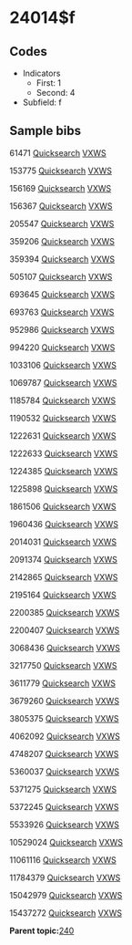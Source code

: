 # 24014$f

## Codes

-   Indicators
    -   First: 1
    -   Second: 4
-   Subfield: f

## Sample bibs

61471 [Quicksearch](https://search.library.yale.edu/catalog/61471) [VXWS](http://prodorbis.library.yale.edu:7014/vxws/GetHoldingsService?bibId=61471)

153775 [Quicksearch](https://search.library.yale.edu/catalog/153775) [VXWS](http://prodorbis.library.yale.edu:7014/vxws/GetHoldingsService?bibId=153775)

156169 [Quicksearch](https://search.library.yale.edu/catalog/156169) [VXWS](http://prodorbis.library.yale.edu:7014/vxws/GetHoldingsService?bibId=156169)

156367 [Quicksearch](https://search.library.yale.edu/catalog/156367) [VXWS](http://prodorbis.library.yale.edu:7014/vxws/GetHoldingsService?bibId=156367)

205547 [Quicksearch](https://search.library.yale.edu/catalog/205547) [VXWS](http://prodorbis.library.yale.edu:7014/vxws/GetHoldingsService?bibId=205547)

359206 [Quicksearch](https://search.library.yale.edu/catalog/359206) [VXWS](http://prodorbis.library.yale.edu:7014/vxws/GetHoldingsService?bibId=359206)

359394 [Quicksearch](https://search.library.yale.edu/catalog/359394) [VXWS](http://prodorbis.library.yale.edu:7014/vxws/GetHoldingsService?bibId=359394)

505107 [Quicksearch](https://search.library.yale.edu/catalog/505107) [VXWS](http://prodorbis.library.yale.edu:7014/vxws/GetHoldingsService?bibId=505107)

693645 [Quicksearch](https://search.library.yale.edu/catalog/693645) [VXWS](http://prodorbis.library.yale.edu:7014/vxws/GetHoldingsService?bibId=693645)

693763 [Quicksearch](https://search.library.yale.edu/catalog/693763) [VXWS](http://prodorbis.library.yale.edu:7014/vxws/GetHoldingsService?bibId=693763)

952986 [Quicksearch](https://search.library.yale.edu/catalog/952986) [VXWS](http://prodorbis.library.yale.edu:7014/vxws/GetHoldingsService?bibId=952986)

994220 [Quicksearch](https://search.library.yale.edu/catalog/994220) [VXWS](http://prodorbis.library.yale.edu:7014/vxws/GetHoldingsService?bibId=994220)

1033106 [Quicksearch](https://search.library.yale.edu/catalog/1033106) [VXWS](http://prodorbis.library.yale.edu:7014/vxws/GetHoldingsService?bibId=1033106)

1069787 [Quicksearch](https://search.library.yale.edu/catalog/1069787) [VXWS](http://prodorbis.library.yale.edu:7014/vxws/GetHoldingsService?bibId=1069787)

1185784 [Quicksearch](https://search.library.yale.edu/catalog/1185784) [VXWS](http://prodorbis.library.yale.edu:7014/vxws/GetHoldingsService?bibId=1185784)

1190532 [Quicksearch](https://search.library.yale.edu/catalog/1190532) [VXWS](http://prodorbis.library.yale.edu:7014/vxws/GetHoldingsService?bibId=1190532)

1222631 [Quicksearch](https://search.library.yale.edu/catalog/1222631) [VXWS](http://prodorbis.library.yale.edu:7014/vxws/GetHoldingsService?bibId=1222631)

1222633 [Quicksearch](https://search.library.yale.edu/catalog/1222633) [VXWS](http://prodorbis.library.yale.edu:7014/vxws/GetHoldingsService?bibId=1222633)

1224385 [Quicksearch](https://search.library.yale.edu/catalog/1224385) [VXWS](http://prodorbis.library.yale.edu:7014/vxws/GetHoldingsService?bibId=1224385)

1225898 [Quicksearch](https://search.library.yale.edu/catalog/1225898) [VXWS](http://prodorbis.library.yale.edu:7014/vxws/GetHoldingsService?bibId=1225898)

1861506 [Quicksearch](https://search.library.yale.edu/catalog/1861506) [VXWS](http://prodorbis.library.yale.edu:7014/vxws/GetHoldingsService?bibId=1861506)

1960436 [Quicksearch](https://search.library.yale.edu/catalog/1960436) [VXWS](http://prodorbis.library.yale.edu:7014/vxws/GetHoldingsService?bibId=1960436)

2014031 [Quicksearch](https://search.library.yale.edu/catalog/2014031) [VXWS](http://prodorbis.library.yale.edu:7014/vxws/GetHoldingsService?bibId=2014031)

2091374 [Quicksearch](https://search.library.yale.edu/catalog/2091374) [VXWS](http://prodorbis.library.yale.edu:7014/vxws/GetHoldingsService?bibId=2091374)

2142865 [Quicksearch](https://search.library.yale.edu/catalog/2142865) [VXWS](http://prodorbis.library.yale.edu:7014/vxws/GetHoldingsService?bibId=2142865)

2195164 [Quicksearch](https://search.library.yale.edu/catalog/2195164) [VXWS](http://prodorbis.library.yale.edu:7014/vxws/GetHoldingsService?bibId=2195164)

2200385 [Quicksearch](https://search.library.yale.edu/catalog/2200385) [VXWS](http://prodorbis.library.yale.edu:7014/vxws/GetHoldingsService?bibId=2200385)

2200407 [Quicksearch](https://search.library.yale.edu/catalog/2200407) [VXWS](http://prodorbis.library.yale.edu:7014/vxws/GetHoldingsService?bibId=2200407)

3068436 [Quicksearch](https://search.library.yale.edu/catalog/3068436) [VXWS](http://prodorbis.library.yale.edu:7014/vxws/GetHoldingsService?bibId=3068436)

3217750 [Quicksearch](https://search.library.yale.edu/catalog/3217750) [VXWS](http://prodorbis.library.yale.edu:7014/vxws/GetHoldingsService?bibId=3217750)

3611779 [Quicksearch](https://search.library.yale.edu/catalog/3611779) [VXWS](http://prodorbis.library.yale.edu:7014/vxws/GetHoldingsService?bibId=3611779)

3679260 [Quicksearch](https://search.library.yale.edu/catalog/3679260) [VXWS](http://prodorbis.library.yale.edu:7014/vxws/GetHoldingsService?bibId=3679260)

3805375 [Quicksearch](https://search.library.yale.edu/catalog/3805375) [VXWS](http://prodorbis.library.yale.edu:7014/vxws/GetHoldingsService?bibId=3805375)

4062092 [Quicksearch](https://search.library.yale.edu/catalog/4062092) [VXWS](http://prodorbis.library.yale.edu:7014/vxws/GetHoldingsService?bibId=4062092)

4748207 [Quicksearch](https://search.library.yale.edu/catalog/4748207) [VXWS](http://prodorbis.library.yale.edu:7014/vxws/GetHoldingsService?bibId=4748207)

5360037 [Quicksearch](https://search.library.yale.edu/catalog/5360037) [VXWS](http://prodorbis.library.yale.edu:7014/vxws/GetHoldingsService?bibId=5360037)

5371275 [Quicksearch](https://search.library.yale.edu/catalog/5371275) [VXWS](http://prodorbis.library.yale.edu:7014/vxws/GetHoldingsService?bibId=5371275)

5372245 [Quicksearch](https://search.library.yale.edu/catalog/5372245) [VXWS](http://prodorbis.library.yale.edu:7014/vxws/GetHoldingsService?bibId=5372245)

5533926 [Quicksearch](https://search.library.yale.edu/catalog/5533926) [VXWS](http://prodorbis.library.yale.edu:7014/vxws/GetHoldingsService?bibId=5533926)

10529024 [Quicksearch](https://search.library.yale.edu/catalog/10529024) [VXWS](http://prodorbis.library.yale.edu:7014/vxws/GetHoldingsService?bibId=10529024)

11061116 [Quicksearch](https://search.library.yale.edu/catalog/11061116) [VXWS](http://prodorbis.library.yale.edu:7014/vxws/GetHoldingsService?bibId=11061116)

11784379 [Quicksearch](https://search.library.yale.edu/catalog/11784379) [VXWS](http://prodorbis.library.yale.edu:7014/vxws/GetHoldingsService?bibId=11784379)

15042979 [Quicksearch](https://search.library.yale.edu/catalog/15042979) [VXWS](http://prodorbis.library.yale.edu:7014/vxws/GetHoldingsService?bibId=15042979)

15437272 [Quicksearch](https://search.library.yale.edu/catalog/15437272) [VXWS](http://prodorbis.library.yale.edu:7014/vxws/GetHoldingsService?bibId=15437272)

**Parent topic:**[240](../../tags/240/240.md)

